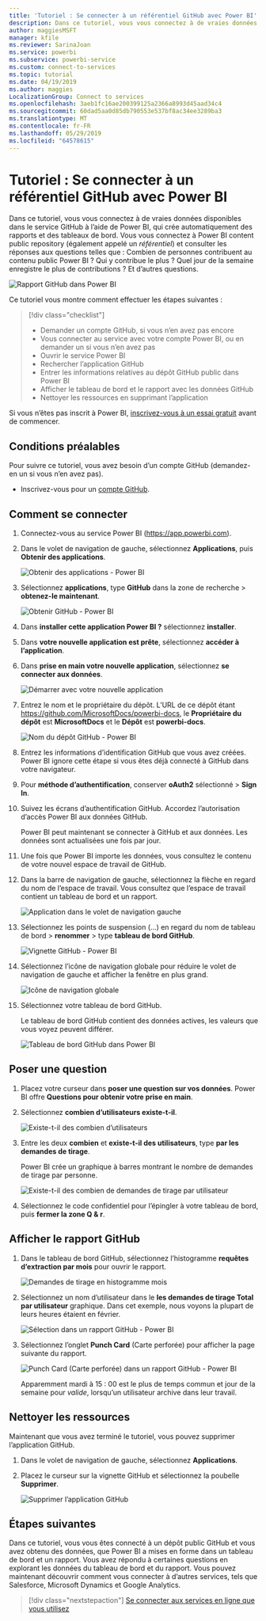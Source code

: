```yaml
---
title: 'Tutoriel : Se connecter à un référentiel GitHub avec Power BI'
description: Dans ce tutoriel, vous vous connectez à de vraies données disponibles dans le service GitHub à l’aide de Power BI, qui crée automatiquement des rapports et des tableaux de bord.
author: maggiesMSFT
manager: kfile
ms.reviewer: SarinaJoan
ms.service: powerbi
ms.subservice: powerbi-service
ms.custom: connect-to-services
ms.topic: tutorial
ms.date: 04/19/2019
ms.author: maggies
LocalizationGroup: Connect to services
ms.openlocfilehash: 3aeb1fc16ae200399125a2366a8993d45aad34c4
ms.sourcegitcommit: 60dad5aa0d85db790553e537bf8ac34ee3289ba3
ms.translationtype: MT
ms.contentlocale: fr-FR
ms.lasthandoff: 05/29/2019
ms.locfileid: "64578615"
---
```

# <a name="tutorial-connect-to-a-github-repo-with-power-bi"></a>Tutoriel : Se connecter à un référentiel GitHub avec Power BI
Dans ce tutoriel, vous vous connectez à de vraies données disponibles dans le service GitHub à l’aide de Power BI, qui crée automatiquement des rapports et des tableaux de bord. Vous vous connectez à Power BI content public repository (également appelé un *référentiel*) et consulter les réponses aux questions telles que : Combien de personnes contribuent au contenu public Power BI ? Qui y contribue le plus ? Quel jour de la semaine enregistre le plus de contributions ? Et d’autres questions. 

![Rapport GitHub dans Power BI](media/service-tutorial-connect-to-github/power-bi-github-app-tutorial-punch-card.png)

Ce tutoriel vous montre comment effectuer les étapes suivantes :

> [!div class="checklist"]
> * Demander un compte GitHub, si vous n’en avez pas encore 
> * Vous connecter au service avec votre compte Power BI, ou en demander un si vous n’en avez pas
> * Ouvrir le service Power BI
> * Rechercher l’application GitHub
> * Entrer les informations relatives au dépôt GitHub public dans Power BI
> * Afficher le tableau de bord et le rapport avec les données GitHub
> * Nettoyer les ressources en supprimant l’application

Si vous n’êtes pas inscrit à Power BI, [inscrivez-vous à un essai gratuit](https://app.powerbi.com/signupredirect?pbi_source=web) avant de commencer.

## <a name="prerequisites"></a>Conditions préalables

Pour suivre ce tutoriel, vous avez besoin d’un compte GitHub (demandez-en un si vous n’en avez pas). 

- Inscrivez-vous pour un [compte GitHub](https://docs.microsoft.com/contribute/get-started-setup-github).


## <a name="how-to-connect"></a>Comment se connecter
1. Connectez-vous au service Power BI (https://app.powerbi.com). 
2. Dans le volet de navigation de gauche, sélectionnez **Applications**, puis **Obtenir des applications**.
   
   ![Obtenir des applications - Power BI](media/service-tutorial-connect-to-github/power-bi-github-app-tutorial.png) 

3. Sélectionnez **applications**, type **GitHub** dans la zone de recherche > **obtenez-le maintenant**.
   
   ![Obtenir GitHub - Power BI](media/service-tutorial-connect-to-github/power-bi-github-app-tutorial-app-source.png) 

4. Dans **installer cette application Power BI ?** sélectionnez **installer**.
5. Dans **votre nouvelle application est prête**, sélectionnez **accéder à l’application**.
6. Dans **prise en main votre nouvelle application**, sélectionnez **se connecter aux données**.

    ![Démarrer avec votre nouvelle application](media/service-tutorial-connect-to-github/power-bi-github-app-tutorial-connect-data.png)

7. Entrez le nom et le propriétaire du dépôt. L’URL de ce dépôt étant https://github.com/MicrosoftDocs/powerbi-docs, le **Propriétaire du dépôt** est **MicrosoftDocs** et le **Dépôt** est **powerbi-docs**. 
   
    ![Nom du dépôt GitHub - Power BI](media/service-tutorial-connect-to-github/power-bi-github-app-tutorial-connect.png)

5. Entrez les informations d’identification GitHub que vous avez créées. Power BI ignore cette étape si vous êtes déjà connecté à GitHub dans votre navigateur. 

6. Pour **méthode d’authentification**, conserver **oAuth2** sélectionné \> **Sign In**.

7. Suivez les écrans d’authentification GitHub. Accordez l’autorisation d’accès Power BI aux données GitHub.
   
   Power BI peut maintenant se connecter à GitHub et aux données.  Les données sont actualisées une fois par jour.

8. Une fois que Power BI importe les données, vous consultez le contenu de votre nouvel espace de travail de GitHub. 
9. Dans la barre de navigation de gauche, sélectionnez la flèche en regard du nom de l’espace de travail. Vous consultez que l’espace de travail contient un tableau de bord et un rapport. 

    ![Application dans le volet de navigation gauche](media/service-tutorial-connect-to-github/power-bi-github-app-tutorial-left-nav-expanded.png)

10. Sélectionnez les points de suspension (...) en regard du nom de tableau de bord > **renommer** > type **tableau de bord GitHub**.
 
    ![Vignette GitHub - Power BI](media/service-tutorial-connect-to-github/power-bi-github-app-tutorial-left-nav.png) 

8. Sélectionnez l’icône de navigation globale pour réduire le volet de navigation de gauche et afficher la fenêtre en plus grand.

    ![Icône de navigation globale](media/service-tutorial-connect-to-github/power-bi-global-navigation-icon.png)

10. Sélectionnez votre tableau de bord GitHub.
    
    Le tableau de bord GitHub contient des données actives, les valeurs que vous voyez peuvent différer.

    ![Tableau de bord GitHub dans Power BI](media/service-tutorial-connect-to-github/power-bi-github-app-tutorial-new-dashboard.png)

    

## <a name="ask-a-question"></a>Poser une question

1. Placez votre curseur dans **poser une question sur vos données**. Power BI offre **Questions pour obtenir votre prise en main**. 

1. Sélectionnez **combien d’utilisateurs existe-t-il**.
 
    ![Existe-t-il des combien d’utilisateurs](media/service-tutorial-connect-to-github/power-bi-github-app-tutorial-qna-how-many-users.png)

13. Entre les deux **combien** et **existe-t-il des utilisateurs**, type **par les demandes de tirage**. 

     Power BI crée un graphique à barres montrant le nombre de demandes de tirage par personne.

    ![Existe-t-il des combien de demandes de tirage par utilisateur](media/service-tutorial-connect-to-github/power-bi-github-app-tutorial-qna-how-many-prs.png)


13. Sélectionnez le code confidentiel pour l’épingler à votre tableau de bord, puis **fermer la zone Q & r**.

## <a name="view-the-github-report"></a>Afficher le rapport GitHub 

1. Dans le tableau de bord GitHub, sélectionnez l’histogramme **requêtes d’extraction par mois** pour ouvrir le rapport.

    ![Demandes de tirage en histogramme mois](media/service-tutorial-connect-to-github/power-bi-github-app-tutorial-column-chart.png)

2. Sélectionnez un nom d’utilisateur dans le **les demandes de tirage Total par utilisateur** graphique. Dans cet exemple, nous voyons la plupart de leurs heures étaient en février.

    ![Sélection dans un rapport GitHub - Power BI](media/service-tutorial-connect-to-github/power-bi-github-app-tutorial-cross-filter-total-prs.png)

3. Sélectionnez l’onglet **Punch Card** (Carte perforée) pour afficher la page suivante du rapport. 
 
    ![Punch Card (Carte perforée) dans un rapport GitHub - Power BI](media/service-tutorial-connect-to-github/power-bi-github-app-tutorial-tues-3pm.png)

    Apparemment mardi à 15 : 00 est le plus de temps commun et jour de la semaine pour *valide*, lorsqu’un utilisateur archive dans leur travail.

## <a name="clean-up-resources"></a>Nettoyer les ressources

Maintenant que vous avez terminé le tutoriel, vous pouvez supprimer l’application GitHub. 

1. Dans le volet de navigation de gauche, sélectionnez **Applications**.
2. Placez le curseur sur la vignette GitHub et sélectionnez la poubelle **Supprimer**.

    ![Supprimer l’application GitHub](media/service-tutorial-connect-to-github/power-bi-github-app-tutorial-delete.png)

## <a name="next-steps"></a>Étapes suivantes

Dans ce tutoriel, vous vous êtes connecté à un dépôt public GitHub et vous avez obtenu des données, que Power BI a mises en forme dans un tableau de bord et un rapport. Vous avez répondu à certaines questions en explorant les données du tableau de bord et du rapport. Vous pouvez maintenant découvrir comment vous connecter à d’autres services, tels que Salesforce, Microsoft Dynamics et Google Analytics. 
 
> [!div class="nextstepaction"]
> [Se connecter aux services en ligne que vous utilisez](service-connect-to-services.md)


